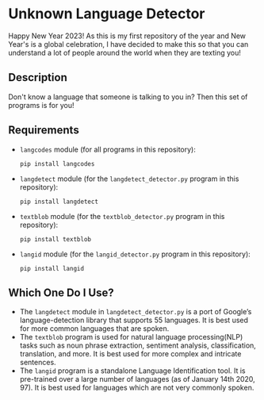 # Unknown Language Detector

Happy New Year 2023! As this is my first repository of the year and New Year's is a global celebration, I have decided to make this so that you can understand a lot of people around the world when they are texting you!

## Description

Don't know a language that someone is talking to you in? Then this set of programs is for you!

## Requirements

- `langcodes` module (for all programs in this repository):
  
  ```
  pip install langcodes
  ```

- `langdetect` module (for the `langdetect_detector.py` program in this repository):
  
  ```
  pip install langdetect
  ```
  
- `textblob` module (for the `textblob_detector.py` program in this repository):
  
  ```
  pip install textblob
  ```
  
- `langid` module (for the `langid_detector.py` program in this repository):
  
  ```
  pip install langid
  ```

## Which One Do I Use?

- The `langdetect` module in `langdetect_detector.py` is a port of Google’s language-detection library that supports 55 languages. It is best used for more common languages that are spoken.
- The `textblob` program is used for natural language processing(NLP) tasks such as noun phrase extraction, sentiment analysis, classification, translation, and more. It is best used for more complex and intricate sentences.
- The `langid` program is a standalone Language Identification tool. It is pre-trained over a large number of languages (as of January 14th 2020, 97). It is best used for languages which are not very commonly spoken.
